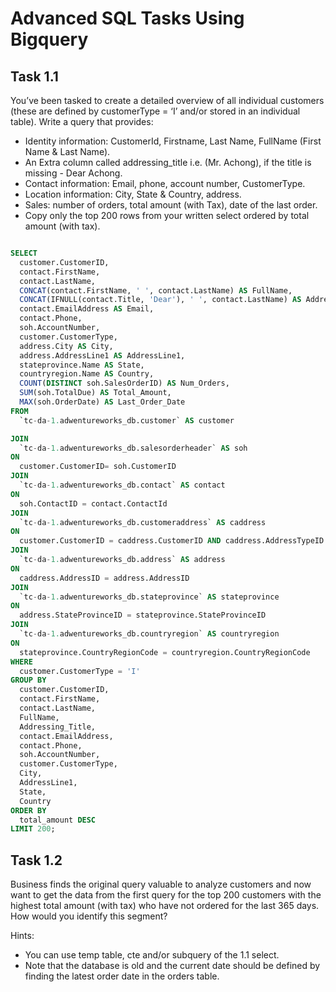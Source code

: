 # Advanced SQL Tasks Using Bigquery

## Task 1.1

You’ve been tasked to create a detailed overview of all individual customers (these are defined by customerType = ‘I’ and/or stored in an individual table). Write a query that provides:

- Identity information: CustomerId, Firstname, Last Name, FullName (First Name & Last Name).
- An Extra column called addressing_title i.e. (Mr. Achong), if the title is missing - Dear Achong.
- Contact information: Email, phone, account number, CustomerType.
- Location information: City, State & Country, address.
- Sales: number of orders, total amount (with Tax), date of the last order.
- Copy only the top 200 rows from your written select ordered by total amount (with tax).

```sql

SELECT
  customer.CustomerID,
  contact.FirstName,
  contact.LastName,
  CONCAT(contact.FirstName, ' ', contact.LastName) AS FullName,
  CONCAT(IFNULL(contact.Title, 'Dear'), ' ', contact.LastName) AS Addressing_Title,
  contact.EmailAddress AS Email,
  contact.Phone,
  soh.AccountNumber,
  customer.CustomerType,
  address.City AS City,
  address.AddressLine1 AS AddressLine1,
  stateprovince.Name AS State,
  countryregion.Name AS Country,
  COUNT(DISTINCT soh.SalesOrderID) AS Num_Orders,
  SUM(soh.TotalDue) AS Total_Amount,
  MAX(soh.OrderDate) AS Last_Order_Date
FROM
  `tc-da-1.adwentureworks_db.customer` AS customer

JOIN
  `tc-da-1.adwentureworks_db.salesorderheader` AS soh
ON
  customer.CustomerID= soh.CustomerID 
JOIN
  `tc-da-1.adwentureworks_db.contact` AS contact
ON
  soh.ContactID = contact.ContactId
JOIN
  `tc-da-1.adwentureworks_db.customeraddress` AS caddress
ON
  customer.CustomerID = caddress.CustomerID AND caddress.AddressTypeID = 2
JOIN
  `tc-da-1.adwentureworks_db.address` AS address
ON
  caddress.AddressID = address.AddressID
JOIN
  `tc-da-1.adwentureworks_db.stateprovince` AS stateprovince
ON
  address.StateProvinceID = stateprovince.StateProvinceID
JOIN
  `tc-da-1.adwentureworks_db.countryregion` AS countryregion
ON
  stateprovince.CountryRegionCode = countryregion.CountryRegionCode
WHERE
  customer.CustomerType = 'I'
GROUP BY
  customer.CustomerID,
  contact.FirstName,
  contact.LastName,
  FullName,
  Addressing_Title,
  contact.EmailAddress,
  contact.Phone,
  soh.AccountNumber,
  customer.CustomerType,
  City,
  AddressLine1,
  State,
  Country
ORDER BY
  total_amount DESC
LIMIT 200;

```

## Task 1.2

Business finds the original query valuable to analyze customers and now want to get the data from the first query for the top 200 customers with the highest total amount (with tax) who have not ordered for the last 365 days. How would you identify this segment?

Hints:

- You can use temp table, cte and/or subquery of the 1.1 select.
- Note that the database is old and the current date should be defined by finding the latest order date in the orders table.
